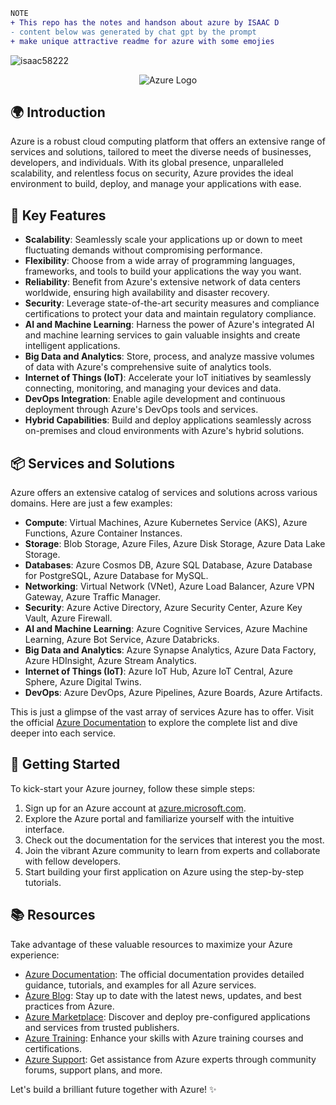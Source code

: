 

```diff
NOTE
+ This repo has the notes and handson about azure by ISAAC D
- content below was generated by chat gpt by the prompt
+ make unique attractive readme for azure with some emojies
```

<p align="left"> <img src="https://komarev.com/ghpvc/?username=isaac58222&label=Profile%20views&color=0e75b6&style=flat" alt="isaac58222" /> </p>




<p align="center">
  <img src="https://www.logo.wine/a/logo/Microsoft_Azure/Microsoft_Azure-Logo.wine.svg" alt="Azure Logo">
</p>



## 🌍 Introduction

Azure is a robust cloud computing platform that offers an extensive range of services and solutions, tailored to meet the diverse needs of businesses, developers, and individuals. With its global presence, unparalleled scalability, and relentless focus on security, Azure provides the ideal environment to build, deploy, and manage your applications with ease.

## 🔑 Key Features

- **Scalability**: Seamlessly scale your applications up or down to meet fluctuating demands without compromising performance.
- **Flexibility**: Choose from a wide array of programming languages, frameworks, and tools to build your applications the way you want.
- **Reliability**: Benefit from Azure's extensive network of data centers worldwide, ensuring high availability and disaster recovery.
- **Security**: Leverage state-of-the-art security measures and compliance certifications to protect your data and maintain regulatory compliance.
- **AI and Machine Learning**: Harness the power of Azure's integrated AI and machine learning services to gain valuable insights and create intelligent applications.
- **Big Data and Analytics**: Store, process, and analyze massive volumes of data with Azure's comprehensive suite of analytics tools.
- **Internet of Things (IoT)**: Accelerate your IoT initiatives by seamlessly connecting, monitoring, and managing your devices and data.
- **DevOps Integration**: Enable agile development and continuous deployment through Azure's DevOps tools and services.
- **Hybrid Capabilities**: Build and deploy applications seamlessly across on-premises and cloud environments with Azure's hybrid solutions.

## 📦 Services and Solutions

Azure offers an extensive catalog of services and solutions across various domains. Here are just a few examples:

- **Compute**: Virtual Machines, Azure Kubernetes Service (AKS), Azure Functions, Azure Container Instances.
- **Storage**: Blob Storage, Azure Files, Azure Disk Storage, Azure Data Lake Storage.
- **Databases**: Azure Cosmos DB, Azure SQL Database, Azure Database for PostgreSQL, Azure Database for MySQL.
- **Networking**: Virtual Network (VNet), Azure Load Balancer, Azure VPN Gateway, Azure Traffic Manager.
- **Security**: Azure Active Directory, Azure Security Center, Azure Key Vault, Azure Firewall.
- **AI and Machine Learning**: Azure Cognitive Services, Azure Machine Learning, Azure Bot Service, Azure Databricks.
- **Big Data and Analytics**: Azure Synapse Analytics, Azure Data Factory, Azure HDInsight, Azure Stream Analytics.
- **Internet of Things (IoT)**: Azure IoT Hub, Azure IoT Central, Azure Sphere, Azure Digital Twins.
- **DevOps**: Azure DevOps, Azure Pipelines, Azure Boards, Azure Artifacts.

This is just a glimpse of the vast array of services Azure has to offer. Visit the official [Azure Documentation](https://docs.microsoft.com/azure/) to explore the complete list and dive deeper into each service.

## 🚀 Getting Started

To kick-start your Azure journey, follow these simple steps:

1. Sign up for an Azure account at [azure.microsoft.com](https://azure.microsoft.com/).
2. Explore the Azure portal and familiarize yourself with the intuitive interface.
3. Check out the documentation for the services that interest you the most.
4. Join the vibrant Azure community to learn from experts and collaborate with fellow developers.
5. Start building your first application on Azure using the step-by-step tutorials.

## 📚 Resources

Take advantage of these valuable resources to maximize your Azure experience:

- [Azure Documentation](https://docs.microsoft.com/azure/): The official documentation provides detailed guidance, tutorials, and examples for all Azure services.
- [Azure Blog](https://azure.microsoft.com/blog/): Stay up to date with the latest news, updates, and best practices from Azure.
- [Azure Marketplace](https://azuremarketplace.microsoft.com/): Discover and deploy pre-configured applications and services from trusted publishers.
- [Azure Training](https://azure.microsoft.com/training/): Enhance your skills with Azure training courses and certifications.
- [Azure Support](https://azure.microsoft.com/support/): Get assistance from Azure experts through community forums, support plans, and more.


Let's build a brilliant future together with Azure! ✨
